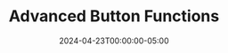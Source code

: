 ---
layout: ext_single
title: Advanced Button Functions
slug: advanced-butons
desc: Run a random button, check if button is running or blocked, and more!
category: utilities
date: '2024-04-23T00:00:00-05:00'
permalink: extensions/utilities/:slug
download_url: https://christinak.itch.io/advanced-buttons
developer_name: Christina K.
developer_url: https://christinak.itch.io
icon_local: advanced_buttons.png
trailer: https://www.youtube.com/embed/aG4tKNgYaT4
screenshots_local: advanced_buttons_ss.png
version: 1.0
sammi_version: 2024.1.1
platform: Any
overview: |
    <div class="alert alert-info mt-3" role="alert">Currently available to my <a href="https://www.patreon.com/Christinna">Patrons</a> as an early access perk</div>

    **Advanced Button Functions** is an extension that allows you to run a random button, check if a button is running or blocked, and more!

    **Features**  
    - Run a random button from a specified deck or group
    - Check if a button is currently running, in queue (and how many are in queue), or blocked.
    - Get all running and blocked buttons 
    - Get all buttons by triggers
    - Get button information (deck name, group id, image name, init variables, etc.)

    Comes with a premade deck with all available commands and explanations.

    **Important Notes**  
    This extension may stop working if there are any significant updates to SAMMI Core. If that happens, please contact the developer for an update.
    
setup: |
    1. Ensure you're on the latest version of SAMMI.
    2. Install the extension. 
    3. Press the red **INIT** button and wait for an alert the extension is loaded. You only need to do this once, as it will load automatically whenever you connect to Bridge.
    4. Review the premade deck "Advanced Button Functions" for all available extension commands.

    **Important Note**  
    This extension may stop working if there are any significant updates to SAMMI Core. If that happens, please contact the developer for an update.

    ### Available Commands

    #### Run Random Deck Button
    **Command Name:** `ADVBTN Run Random Deck Button`  

    Runs a random buttom from a specified deck.  

    <div class="alert alert-warning mt-2" role="alert">Don't forget to use 'Wait Until Variable exists' command and delete the variable you're waiting for beforehand.</div>


    | Box Name | Explanation |
    |-------|--------|
    | Deck ID | The ID of the deck you want to run a random button from. Se;ect from the dropdown. |
    | Queuable | Whether to run the button as queueable. |
    | Exclude Buttons | Comma separated button IDs to exclude. For example: ID1, ID2, ID3 |
    | Save Variable As | Variable name to save the random button ID. |
    {:class='table table-secondary w-auto table-hover text-break' }


    #### Run Random Group Button
    **Command Name:** `ADVBTN Run Random Group Button`

    Runs a random button from a specified group.

    <div class="alert alert-warning mt-2" role="alert">Don't forget to use 'Wait Until Variable exists' command and delete the variable you're waiting for beforehand.</div>

    | Box Name         | Explanation                                           |
    |------------------|-------------------------------------------------------|
    | Group Name       | Fill out the group name to randomly run the button from |
    | Queuable         | Whether to run the button as queueable                |
    | Exclude Buttons  | Comma separated button IDs to exclude. For example: ID1, ID2, ID3 |
    | Save Variable As | Variable name to save the random button ID            |
    {:class='table table-secondary w-auto table-hover text-break' } 

    #### Get Running Buttons
    **Command Name:** `ADVBTN Get Running Buttons`

    Retrieves all currently running button IDs in an array (this is NOT real time, it reflects the state when the command was executed).

    <div class="alert alert-warning mt-2" role="alert">Don't forget to use 'Wait Until Variable exists' command and delete the variable you're waiting for beforehand.</div>

    | Box Name         | Explanation                                       |
    |------------------|---------------------------------------------------|
    | Save Variable As | Variable name to save the array into              |
    {:class='table table-secondary w-auto table-hover text-break' } 

    #### Get Blocked Buttons
    **Command Name:** `ADVBTN Get Blocked Buttons`

    Retrieves all currently blocked button IDs in an array. (this is NOT real time, it reflects the state when the command was executed).

    <div class="alert alert-warning mt-2" role="alert">Don't forget to use 'Wait Until Variable exists' command and delete the variable you're waiting for beforehand.</div>

    | Box Name         | Explanation                                       |
    |------------------|---------------------------------------------------|
    | Save Variable As | Variable name to save the array into              |
    {:class='table table-secondary w-auto table-hover text-break' } 

    #### Get All Buttons By Trigger
    **Command Name:** `ADVBTN Get All Buttons By Trigger`

    Retrieves an array of all button IDs the selected trigger is attached to.

    <div class="alert alert-warning mt-2" role="alert">Don't forget to use 'Wait Until Variable exists' command and delete the variable you're waiting for beforehand.</div>

    | Box Name         | Explanation                                       |
    |------------------|---------------------------------------------------|
    | Trigger Type     | Trigger type to get the button IDs attached to    |
    | Save Variable As | Variable name to save the array into              |
    {:class='table table-secondary w-auto table-hover text-break' } 

    #### Check Running Button
    **Command Name:** `ADVBTN Check Running Button`

    Checks if the given button is currently running, returns true/false. (this is NOT real time, it reflects the state when the command was executed).

    <div class="alert alert-warning mt-2" role="alert">Don't forget to use 'Wait Until Variable exists' command and delete the variable you're waiting for beforehand.</div>

    | Box Name         | Explanation                                       |
    |------------------|---------------------------------------------------|
    | Button ID        | Button ID to check if it's running                |
    | Save Variable As | Variable name to save the result into             |
    {:class='table table-secondary w-auto table-hover text-break' } 

    #### Unblock All Buttons
    **Command Name:** `ADVBTN Unblock All Buttons`

    Unblocks all currently blocked buttons, including those in disabled decks. 

    You'll receive a yellow notification alert if successful.
privacy_collect: false
---
